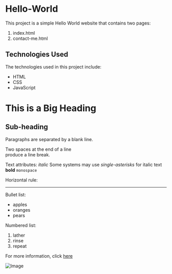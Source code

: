 # Hello-World

This project is a simple Hello World website that contains two pages:

  1. index.html
  2. contact-me.html

## Technologies Used

The technologies used in this project include:

  * HTML
  * CSS
  * JavaScript


This is a Big Heading
=====================

Sub-heading
-----------

Paragraphs are separated
by a blank line.

Two spaces at the end of a line  
produce a line break.

Text attributes:
_italic_       Some systems may use *single-asterisks* for italic text
	**bold**
`monospace`

Horizontal rule:

---

Bullet list:

  * apples
  * oranges
  * pears

Numbered list:

  1. lather
  2. rinse
  3. repeat


For more information, click [here](http://example.com)


![Image](images/markdown/my-picture.png "icon")
